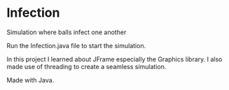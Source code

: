 # Infection
Simulation where balls infect one another

Run the Infection.java file to start the simulation.

In this project I learned about JFrame especially the Graphics library.
I also made use of threading to create a seamless simulation.

Made with Java.
